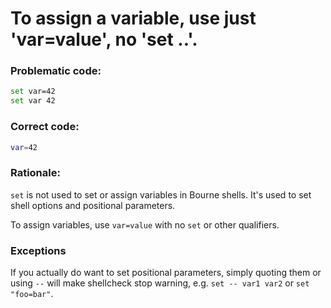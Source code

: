# To assign a variable, use just 'var=value', no 'set ..'.

### Problematic code:

```sh
set var=42
set var 42
```

### Correct code:

```sh
var=42
```

### Rationale:

`set` is not used to set or assign variables in Bourne shells. It's used to set shell options and positional parameters.

To assign variables, use `var=value` with no `set` or other qualifiers.

### Exceptions

If you actually do want to set positional parameters, simply quoting them or using `--` will make shellcheck stop warning, e.g. `set -- var1 var2` or `set "foo=bar"`.
